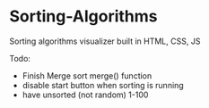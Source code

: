 # Sorting-Algorithms
Sorting algorithms visualizer built in HTML, CSS, JS


Todo:
- Finish Merge sort merge() function
- disable start button when sorting is running
- have unsorted (not random) 1-100

